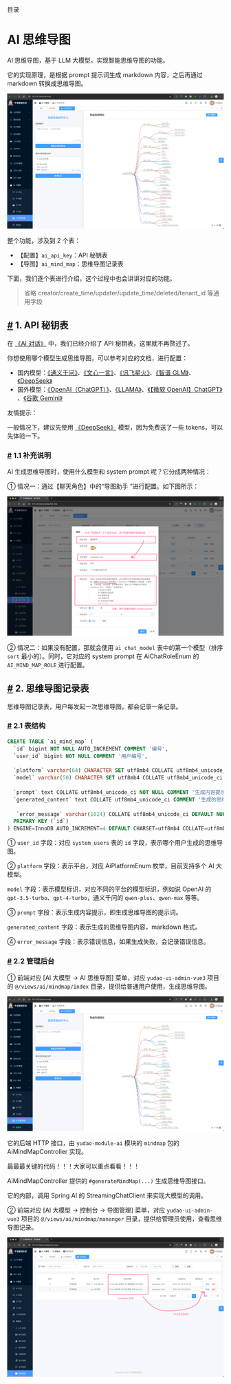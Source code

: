 目录

# AI 思维导图

AI 思维导图，基于 LLM 大模型，实现智能思维导图的功能。

它的实现原理，是根据 prompt 提示词生成 markdown 内容，之后再通过 markdown 转换成思维导图。

![思维导图](./static/思维导图.png)

整个功能，涉及到 2 个表：

*   【配置】`ai_api_key`：API 秘钥表
*   【导图】`ai_mind_map`：思维导图记录表

下面，我们逐个表进行介绍，这个过程中也会讲讲对应的功能。

> 省略 creator/create\_time/updater/update\_time/deleted/tenant\_id 等通用字段

## [#](#_1-api-秘钥表) 1. API 秘钥表

在 [《AI 对话》](/ai/chat/) 中，我们已经介绍了 API 秘钥表，这里就不再赘述了。

你想使用哪个模型生成思维导图，可以参考对应的文档，进行配置：

*   国内模型：[《通义千问》](/ai/tongyi)、[《文心一言》](/ai/yiyan)、[《讯飞星火》](/ai/xinghuo)、[《智谱 GLM》](/ai/glm)、[《DeepSeek》](/ai/deep-seek)
*   国外模型：[《OpenAI（ChatGPT）》](/ai/openai)、[《LLAMA》](/ai/llama)、[《【微软 OpenAI】ChatGPT》](/ai/azure-openai) 、[《谷歌 Gemini》](/ai/gemini)

友情提示：

一般情况下，建议先使用 [《DeepSeek》](/ai/deep-seek) 模型，因为免费送了一些 tokens，可以先体验一下。

### [#](#_1-1-补充说明) 1.1 补充说明

AI 生成思维导图时，使用什么模型和 system prompt 呢？它分成两种情况：

① 情况一：通过【聊天角色】中的“导图助手 ”进行配置。如下图所示：

![AI 思维导图模型](./static/思维导图模型.png)

② 情况二：如果没有配置，那就会使用 `ai_chat_model` 表中的第一个模型（排序 `sort` 最小的）。同时，它对应的 system prompt 在 AiChatRoleEnum 的 `AI_MIND_MAP_ROLE` 进行配置。

## [#](#_2-思维导图记录表) 2. 思维导图记录表

思维导图记录表，用户每发起一次思维导图，都会记录一条记录。

### [#](#_2-1-表结构) 2.1 表结构

```sql
CREATE TABLE `ai_mind_map` (
  `id` bigint NOT NULL AUTO_INCREMENT COMMENT '编号',
  `user_id` bigint NOT NULL COMMENT '用户编号',
  
  `platform` varchar(64) CHARACTER SET utf8mb4 COLLATE utf8mb4_unicode_ci NOT NULL COMMENT '平台',
  `model` varchar(50) CHARACTER SET utf8mb4 COLLATE utf8mb4_unicode_ci NOT NULL COMMENT '模型',
  
  `prompt` text COLLATE utf8mb4_unicode_ci NOT NULL COMMENT '生成内容提示',
  `generated_content` text COLLATE utf8mb4_unicode_ci COMMENT '生成的思维导图内容',
   
   `error_message` varchar(1024) COLLATE utf8mb4_unicode_ci DEFAULT NULL COMMENT '错误信息',
  PRIMARY KEY (`id`)
) ENGINE=InnoDB AUTO_INCREMENT=4 DEFAULT CHARSET=utf8mb4 COLLATE=utf8mb4_unicode_ci COMMENT='AI 思维导图表';

```

① `user_id` 字段：对应 `system_users` 表的 `id` 字段，表示哪个用户生成的思维导图。

② `platform` 字段：表示平台，对应 AiPlatformEnum 枚举，目前支持多个 AI 大模型。

`model` 字段：表示模型标识，对应不同的平台的模型标识，例如说 OpenAI 的 `gpt-3.5-turbo`、`gpt-4-turbo`，通义千问的 `qwen-plus`、`qwen-max` 等等。

③ `prompt` 字段：表示生成内容提示，即生成思维导图的提示词。

`generated_content` 字段：表示生成的思维导图内容，markdown 格式。

④ `error_message` 字段：表示错误信息，如果生成失败，会记录错误信息。

### [#](#_2-2-管理后台) 2.2 管理后台

① 前端对应 \[AI 大模型 -> AI 思维导图\] 菜单，对应 `yudao-ui-admin-vue3` 项目的 `@/views/ai/mindmap/index` 目录，提供给普通用户使用，生成思维导图。

![思维导图](./static/思维导图.png)

它的后端 HTTP 接口，由 `yudao-module-ai` 模块的 `mindmap` 包的 AiMindMapController 实现。

最最最关键的代码！！！大家可以重点看看！！！

AiMindMapController 提供的 `#generateMindMap(...)` 生成思维导图接口。

它的内部，调用 Spring AI 的 StreamingChatClient 来实现大模型的调用。

② 前端对应 \[AI 大模型 -> 控制台 -> 导图管理\] 菜单，对应 `yudao-ui-admin-vue3` 项目的 `@/views/ai/mindmap/mananger` 目录，提供给管理员使用，查看思维导图记录。

![思维导图管理](./static/思维导图管理.png)